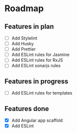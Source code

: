 # Roadmap

## Features in plan

- [ ] Add Stylelint
- [ ] Add Husky
- [ ] Add Prettier
- [ ] Add ESLint rules for Jasmine
- [ ] Add ESLint rules for RxJS
- [ ] Add ESLint sonarjs rules

## Features in progress

- [ ] Add ESLint rules for templates

## Features done

- [x] Add Angular app scaffold
- [x] Add ESLint

